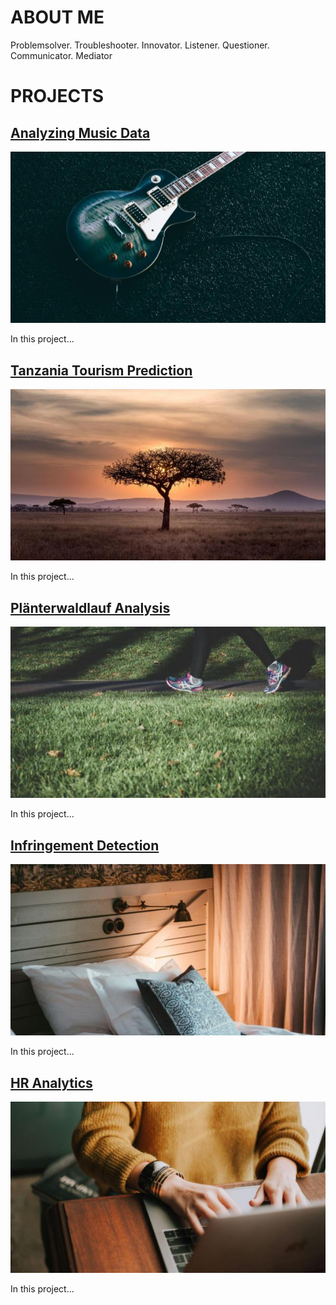 # ABOUT ME
Problemsolver. Troubleshooter. Innovator. Listener. Questioner. Communicator. Mediator

# PROJECTS

## [Analyzing Music Data](https://github.com/scheinmensch/Spotify)
![](/assets/img/music.jpg)

In this project...

## [Tanzania Tourism Prediction](https://github.com/scheinmensch/Tanzania_Tourism_Prediction)
![](/assets/img/tanzania.jpg)

In this project...

## [Plänterwaldlauf Analysis](https://github.com/scheinmensch/Plaenterwaldlauf)
![](/assets/img/running.jpg)

In this project...

## [Infringement Detection](https://github.com/scheinmensch/Infringement_Detection_on_Airbnb)
![](/assets/img/airbnb.jpg)

In this project...

## [HR Analytics](https://github.com/scheinmensch/HR-Analytics)
![](/assets/img/hr.jpg)

In this project...
